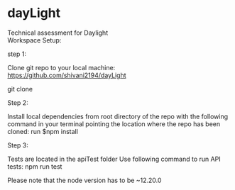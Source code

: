 # dayLight
Technical assessment for Daylight  
Workspace Setup:

step 1:

Clone git repo to your local machine:  https://github.com/shivani2194/dayLight

git clone 

Step 2: 

Install local dependencies from root directory of the repo with the following command
in your terminal pointing the location where the repo has been cloned:
run $npm install 

Step 3:

Tests are located in the apiTest folder
Use following command to run API tests: npm run test

Please note that the node version has to be ~12.20.0
